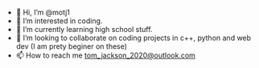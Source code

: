 - 👋 Hi, I’m @motj1
- 👀 I’m interested in coding.
- 🌱 I’m currently learning high school stuff.
- 💞️ I’m looking to collaborate on coding projects in c++, python and web dev (I am prety beginer on these) 
- 📫 How to reach me tom_jackson_2020@outlook.com

<!---
motj1/motj1 is a ✨ special ✨ repository because its `README.md` (this file) appears on your GitHub profile.
You can click the Preview link to take a look at your changes.
--->
